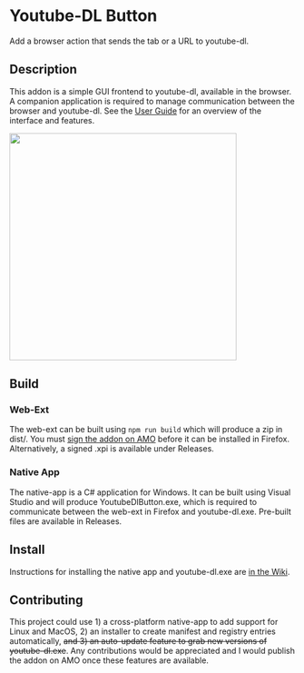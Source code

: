 # Youtube-DL Button

Add a browser action that sends the tab or a URL to youtube-dl.

## Description

This addon is a simple GUI frontend to youtube-dl, available in the browser. A companion application is required to
manage communication between the browser and youtube-dl. See the [User Guide](https://github.com/marklieberman/youtube-dl-button/wiki/User-Guide) for an overview of the interface and features.

<img src="https://raw.githubusercontent.com/wiki/marklieberman/youtube-dl-button/images/popup-readme.png" height="400"/>

## Build

### Web-Ext

The web-ext can be built using `npm run build` which will produce a zip in dist/. You must [sign the addon on AMO](https://developer.mozilla.org/en-US/docs/Mozilla/Add-ons/Distribution) before it can be installed in Firefox. Alternatively, a signed .xpi is available under Releases.

### Native App

The native-app is a C# application for Windows. It can be built using Visual Studio and will produce YoutubeDlButton.exe, which is required to communicate between the web-ext in Firefox and youtube-dl.exe. Pre-built files are available in Releases.

## Install

Instructions for installing the native app and youtube-dl.exe are [in the Wiki](https://github.com/marklieberman/youtube-dl-button/wiki/Installing-the-Native-App).

## Contributing

This project could use 1) a cross-platform native-app to add support for Linux and MacOS, 2) an installer to create manifest and registry entries automatically, ~~and 3) an auto-update feature to grab new versions of youtube-dl.exe~~. Any contributions would be appreciated and I would publish the addon on AMO once these features are available.
